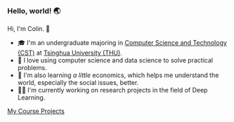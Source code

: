 ### Hello, world! 🌏

Hi, I'm Colin. 👋

- 🎓 I'm an undergraduate majoring in [Computer Science and Technology (CST)](https://www.cs.tsinghua.edu.cn/csen/) at [Tsinghua University (THU)](https://www.tsinghua.edu.cn/en/).
- 🔭 I love using computer science and data science to solve practical problems.
- 🌱 I'm also learning *a little* economics, which helps me understand the world, especially the social issues, better.
- 👨‍💻 I'm currently working on research projects in the field of Deep Learning.

[My Course Projects](https://github.com/Co1lin/Co1lin/blob/main/Course%20Projects.md)

<!--
**Co1lin/Co1lin** is a ✨ _special_ ✨ repository because its `README.md` (this file) appears on your GitHub profile.

Here are some ideas to get you started:

- 🔭 I’m currently working on ...
- 🌱 I’m currently learning ...
- 👯 I’m looking to collaborate on ...
- 🤔 I’m looking for help with ...
- 💬 Ask me about ...
- 📫 How to reach me: ...
- 😄 Pronouns: ...
- ⚡ Fun fact: ...
-->
